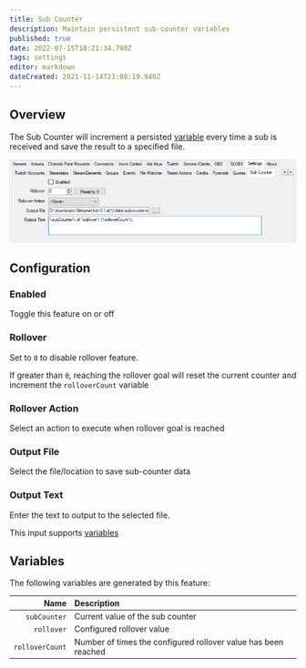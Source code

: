 ```yaml
---
title: Sub Counter
description: Maintain persistent sub-counter variables
published: true
date: 2022-07-15T18:21:34.798Z
tags: settings
editor: markdown
dateCreated: 2021-11-14T21:08:19.940Z
---
```


## Overview

The Sub Counter will increment a persisted [variable](/en/Variables) every time a sub is received and save the result to a specified file.

![sub-counter2.png](/sub-counter2.png)

## Configuration
### Enabled
Toggle this feature on or off

### Rollover
Set to `0` to disable rollover feature.

If greater than `0`, reaching the rollover goal will reset the current counter and increment the `rolloverCount` variable

### Rollover Action
Select an action to execute when rollover goal is reached

### Output File
Select the file/location to save sub-counter data

### Output Text
Enter the text to output to the selected file.

This input supports [variables](/en/Variables)

## Variables

The following variables are generated by this feature:

|            Name | Description                                                    |
| ---------------:|:-------------------------------------------------------------- |
|    `subCounter` | Current value of the sub counter                               |
|      `rollover` | Configured rollover value                                      |
| `rolloverCount` | Number of times the configured rollover value has been reached |